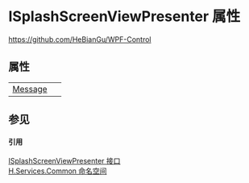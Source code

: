 # ISplashScreenViewPresenter 属性
https://github.com/HeBianGu/WPF-Control



## 属性
<table>
<tr>
<td><a href="75ee18dc-970c-9be6-f895-70c0f683eb0f">Message</a></td>
<td> </td></tr>
</table>

## 参见


#### 引用
<a href="db81a65d-d50a-974d-dca1-0bb3e2694cbb">ISplashScreenViewPresenter 接口</a>  
<a href="b9cdd84f-6623-a51a-f53b-465103ced202">H.Services.Common 命名空间</a>  
